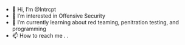 - 👋 Hi, I’m @Intrcpt
- 👀 I’m interested in Offensive Security 
- 🌱 I’m currently learning about red teaming, penitration testing, and programming
- 📫 How to reach me . .

<!---
Intrcpt/Intrcpt is a ✨ special ✨ repository because its `README.md` (this file) appears on your GitHub profile.
You can click the Preview link to take a look at your changes.
--->
